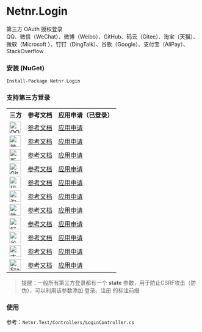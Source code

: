 # Netnr.Login
第三方 OAuth 授权登录  
QQ、微信（WeChat）、微博（Weibo）、GitHub、码云（Gitee）、淘宝（天猫）、微软（Microsoft ）、钉钉（DingTalk）、谷歌（Google）、支付宝（AliPay）、StackOverflow

### 安装 (NuGet)
```
Install-Package Netnr.Login
```

### 支持第三方登录
<table>
    <tr><th>三方</th><th>参考文档</th><th>应用申请（已登录）</th></tr>
    <tr>
        <td><img src="https://s1.netnr.eu.org/static/login/qq.svg" height="30" title="QQ"></td>
        <td><a target="_blank" href="https://wiki.connect.qq.com/准备工作_oauth2-0">参考文档</a></td>
        <td><a target="_blank" href="https://connect.qq.com/manage.html">应用申请</a></td>
    </tr>
    <tr>
        <td><img src="https://s1.netnr.eu.org/static/login/wechat.svg" height="30" title="微信/WeChat"></td>
        <td><a target="_blank" href="https://open.weixin.qq.com/cgi-bin/showdocument?action=dir_list&t=resource/res_list&verify=1&id=open1419316505&token=&lang=zh_CN">参考文档</a></td>
        <td><a target="_blank" href="https://open.weixin.qq.com">应用申请</a></td>
    </tr>
    <tr>
        <td><img src="https://s1.netnr.eu.org/static/login/weibo.svg" height="30" title="新浪微博"></td>
        <td><a target="_blank" href="https://open.weibo.com/wiki/授权机制说明">参考文档</a></td>
        <td><a target="_blank" href="https://open.weibo.com/apps">应用申请</a></td>
    </tr>
    <tr>
        <td><img src="https://s1.netnr.eu.org/static/login/github.svg" height="30" title="GitHub"></td>
        <td><a target="_blank" href="https://docs.github.com/en/free-pro-team@latest/developers/apps/authorizing-oauth-apps">参考文档</a></td>
        <td><a target="_blank" href="https://github.com/settings/developers">应用申请</a></td>
    </tr>
    <tr>
        <td><img src="https://s1.netnr.eu.org/static/login/gitee.svg" height="30" title="码云/Gitee"></td>
        <td><a target="_blank" href="https://gitee.com/api/v5/oauth_doc">参考文档</a></td>
        <td><a target="_blank" href="https://gitee.com/oauth/applications">应用申请</a></td>
    </tr>
    <tr>
        <td><img src="https://s1.netnr.eu.org/static/login/taobao.svg" height="30" title="淘宝/天猫"></td>
        <td><a target="_blank" href="https://open.taobao.com/doc.htm?spm=a219a.7386797.0.0.4e00669acnkQy6&source=search&docId=105590&docType=1">参考文档</a></td>
        <td><a target="_blank" href="https://console.open.taobao.com/">应用申请</a></td>
    </tr>
    <tr>
        <td><img src="https://s1.netnr.eu.org/static/login/microsoft.svg" height="30" title="微软/Microsoft"></td>
        <td><a target="_blank" href="https://docs.microsoft.com/zh-cn/graph/auth/">参考文档</a></td>
        <td><a target="_blank" href="https://portal.azure.com/#blade/Microsoft_AAD_IAM/ActiveDirectoryMenuBlade/RegisteredApps">应用申请</a></td>
    </tr>
    <tr>
        <td><img src="https://s1.netnr.eu.org/static/login/dingtalk.svg" height="30" title="钉钉/DingTalk"></td>
        <td><a target="_blank" href="https://ding-doc.dingtalk.com/doc#/serverapi2/kymkv6">参考文档</a></td>
        <td><a target="_blank" href="https://open-dev.dingtalk.com/#/loginMan">应用申请</a></td>
    </tr>
    <tr>
        <td><img src="https://s1.netnr.eu.org/static/login/google.svg" height="30" title="谷歌/Google"></td>
        <td><a target="_blank" href="https://developers.google.com/identity/protocols/OpenIDConnect">参考文档</a></td>
        <td><a target="_blank" href="https://console.developers.google.com/apis/credentials">应用申请</a></td>
    </tr>
    <tr>
        <td><img src="https://s1.netnr.eu.org/static/login/alipay.svg" height="30" title="支付宝/AliPay"></td>
        <td><a target="_blank" href="https://docs.open.alipay.com/263/105809">参考文档</a></td>
        <td><a target="_blank" href="https://openhome.alipay.com/platform/developerIndex.htm">应用申请</a></td>
    </tr>
    <tr>
        <td><img src="https://s1.netnr.eu.org/static/login/stackoverflow.svg" height="30" title="Stack Overflow"></td>
        <td><a target="_blank" href="https://api.stackexchange.com">参考文档</a></td>
        <td><a target="_blank" href="https://stackapps.com/apps/oauth/register">应用申请</a></td>
    </tr>
</table>


> 提醒：一般所有第三方登录都有一个 **state** 参数，用于防止CSRF攻击（防伪），可以利用该参数添加 登录、注册 的标注前缀

### 使用
参考：`Netnr.Test/Controllers/LoginController.cs`